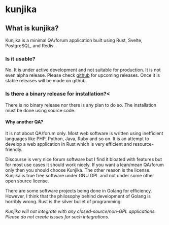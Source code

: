 # kunjika

## What is kunjika?
Kunjika is a minimal QA/forum application built using Rust, Svelte, PostgreSQL,
and Redis.

### Is it usable?
No. It is under active development and not suitable for production.
It is not even alpha release. Please check
[github](https://github.com/Nalanda-Labs/kunjika) for upcoming releases.
Once it is stable releases will be made on github.

### Is there a binary release for installation?<
There is no binary release nor there is any plan to do so.
The installation must be done using source code.

#### Why another QA?
It is not about QA/forum only. Most web software is written using inefficient languages
like PHP, Python, Java, Ruby and so on. It is an attempt to develop a web application
in Rust which is very efficient and resource-friendly.

Discourse is very nice forum software but I find it bloated with features but for most
use cases it should work nicely. If you want a lean/mean QA/forum only then you should
choose Kunjika. The other reason is the license. Kunjika is true free software under
GNU GPL and not under some other open source license.

There are some software projects being done in Golang for efficiency. However, I think
that the philosophy behind development of Golang is horribly wrong. Rust is the
silver bullet of programming.

*Kunjika will not integrate with any closed-source/non-GPL applications. Please do not create
issues for such integrations.*
